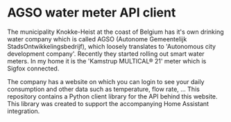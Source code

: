 # AGSO water meter API client

The municipality Knokke-Heist at the coast of Belgium has it's own drinking
water company which is called AGSO (Autonome Gemeentelijk
StadsOntwikkelingsbedrijf), which loosely translates to 'Autonomous city
development company'. Recently they started rolling out smart water meters. In
my home it is the 'Kamstrup MULTICAL® 21' meter which is Sigfox connected.

The company has a website on which you can login to see your daily
consumption and other data such as temperature, flow rate, ... This repository
contains a Python client library for the API behind this website. This library 
was created to support the accompanying Home Assistant integration.
